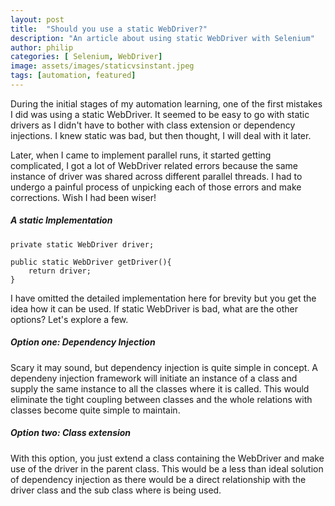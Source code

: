 ```yaml
---
layout: post
title:  "Should you use a static WebDriver?"
description: "An article about using static WebDriver with Selenium"
author: philip
categories: [ Selenium, WebDriver]
image: assets/images/staticvsinstant.jpeg
tags: [automation, featured]
---
```


During the initial stages of my automation learning, one of the first mistakes I did was using a static WebDriver. It seemed to be easy to go with static drivers as I didn't have to bother with class extension or dependency injections. I knew static was bad, but then thought, I will deal with it later.

Later, when I came to implement parallel runs, it started getting complicated, I got a lot of WebDriver related errors because the same instance of driver was shared across different parallel threads. I had to undergo a painful process of unpicking each of those errors and make corrections. Wish I had been wiser!

##### A static Implementation

```java:
private static WebDriver driver;

public static WebDriver getDriver(){
    return driver;
}
```

I have omitted the detailed implementation here for brevity but you get the idea how it can be used. 
If static WebDriver is bad, what are the other options? Let's explore a few. 


##### Option one: Dependency Injection

Scary it may sound, but dependency injection is quite simple in concept. A dependeny injection framework will initiate an instance of a class and supply the same instance to all the classes where it is called. This would eliminate the tight coupling between classes and the whole relations with classes become quite simple to maintain. 

##### Option two: Class extension

With this option, you just extend a class containing the WebDriver and make use of the driver in the parent class. This would be a less than ideal solution of dependency injection as there would be a direct relationship with the driver class and the sub class where is being used. 











